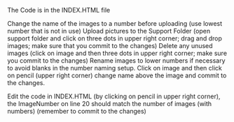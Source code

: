 The Code is in the INDEX.HTML file

Change the name of the images to a number before uploading (use lowest number that is not in use) 
Upload pictures to the Support Folder (open support folder and click on three dots in upper right corner; drag and drop images; make sure that you commit to the changes)
Delete any unused images (click on image and then three dots in upper right corner; make sure you commit to the changes)
Rename images to lower numbers if necessary to avoid blanks in the number naming setup.  Click on image and then click on pencil (upper right corner) change name above the image and commit to the changes.

Edit the code in INDEX.HTML (by clicking on pencil in upper right corner), the ImageNumber on line 20 should match the number of images (with numbers)  (remember to commit to the changes)
